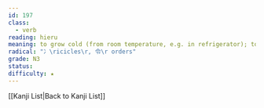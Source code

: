 ```yaml
---
id: 197
class:
  - verb
reading: hieru
meaning: to grow cold (from room temperature, e.g. in refrigerator); to get chilly; to cool down
radical: "冫\ricicles\r, 令\r orders"
grade: N3
status:
difficulty: ★
---
```

[[Kanji List|Back to Kanji List]]